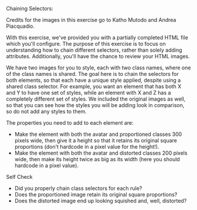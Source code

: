 Chaining Selectors:  

Credits for the images in this exercise go to Katho Mutodo and Andrea Piacquadio.  

With this exercise, we've provided you with a partially completed HTML file which you'll configure. The purpose of this exercise is to focus on understanding how to chain different selectors, rather than solely adding attributes. Additionally, you'll have the chance to review your HTML images.  

We have two images for you to style, each with two class names, where one of the class names is shared. The goal here is to chain the selectors for both elements, so that each have a unique style applied, despite using a shared class selector. For example, you want an element that has both X and Y to have one set of styles, while an element with X and Z has a completely different set of styles. We included the original images as well, so that you can see how the styles you will be adding look in comparison, so do not add any styles to them.  

The properties you need to add to each element are:  
- Make the element with both the avatar and proportioned classes 300 pixels wide, then give it a height so that it retains its original square proportions (don't hardcode in a pixel value for the height!).  
- Make the element with both the avatar and distorted classes 200 pixels wide, then make its height twice as big as its width (here you should hardcode in a pixel value).  

Self Check  
- Did you properly chain class selectors for each rule?  
- Does the proportioned image retain its original square proportions?  
- Does the distorted image end up looking squished and, well, distorted?  
